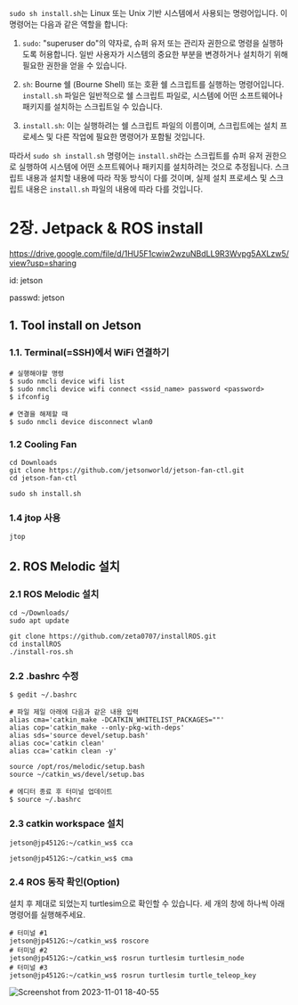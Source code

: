 `sudo sh install.sh`는 Linux 또는 Unix 기반 시스템에서 사용되는 명령어입니다. 이 명령어는 다음과 같은 역할을 합니다:

1. `sudo`: "superuser do"의 약자로, 슈퍼 유저 또는 관리자 권한으로 명령을 실행하도록 허용합니다. 일반 사용자가 시스템의 중요한 부분을 변경하거나 설치하기 위해 필요한 권한을 얻을 수 있습니다.

2. `sh`: Bourne 쉘 (Bourne Shell) 또는 호환 쉘 스크립트를 실행하는 명령어입니다. `install.sh` 파일은 일반적으로 쉘 스크립트 파일로, 시스템에 어떤 소프트웨어나 패키지를 설치하는 스크립트일 수 있습니다.

3. `install.sh`: 이는 실행하려는 쉘 스크립트 파일의 이름이며, 스크립트에는 설치 프로세스 및 다른 작업에 필요한 명령어가 포함될 것입니다.

따라서 `sudo sh install.sh` 명령어는 `install.sh`라는 스크립트를 슈퍼 유저 권한으로 실행하여 시스템에 어떤 소프트웨어나 패키지를 설치하려는 것으로 추정됩니다. 스크립트 내용과 설치할 내용에 따라 작동 방식이 다를 것이며, 실제 설치 프로세스 및 스크립트 내용은 `install.sh` 파일의 내용에 따라 다를 것입니다.

# 2장. Jetpack & ROS install

https://drive.google.com/file/d/1HU5F1cwiw2wzuNBdLL9R3Wvpg5AXLzw5/view?usp=sharing

id: jetson

passwd: jetson

## 1. Tool install on Jetson

### 1.1. Terminal(=SSH)에서 WiFi 연결하기

    # 실행해야할 명령
    $ sudo nmcli device wifi list
    $ sudo nmcli device wifi connect <ssid_name> password <password>
    $ ifconfig

    # 연결을 해제할 때
    $ sudo nmcli device disconnect wlan0
    
### 1.2 Cooling Fan

    cd Downloads
    git clone https://github.com/jetsonworld/jetson-fan-ctl.git
    cd jetson-fan-ctl
    
    sudo sh install.sh
    
### 1.4  jtop 사용

    jtop

## 2. ROS Melodic 설치

### 2.1 ROS Melodic 설치

    cd ~/Downloads/
    sudo apt update
    
    git clone https://github.com/zeta0707/installROS.git
    cd installROS
    ./install-ros.sh

### 2.2 .bashrc 수정

    $ gedit ~/.bashrc
    
    # 파일 제일 아래에 다음과 같은 내용 입력
    alias cma='catkin_make -DCATKIN_WHITELIST_PACKAGES=""'
    alias cop='catkin_make --only-pkg-with-deps'
    alias sds='source devel/setup.bash'
    alias coc='catkin clean'
    alias cca='catkin clean -y'

    source /opt/ros/melodic/setup.bash
    source ~/catkin_ws/devel/setup.bas

    # 에디터 종료 후 터미널 업데이트
    $ source ~/.bashrc

### 2.3 catkin workspace 설치

    jetson@jp4512G:~/catkin_ws$ cca
    
    jetson@jp4512G:~/catkin_ws$ cma

### 2.4 ROS 동작 확인(Option)

설치 후 제대로 되었는지 turtlesim으로 확인할 수 있습니다. 세 개의 창에 하나씩 아래 명령어를 실행해주세요.

    # 터미널 #1
    jetson@jp4512G:~/catkin_ws$ roscore
    # 터미널 #2
    jetson@jp4512G:~/catkin_ws$ rosrun turtlesim turtlesim_node
    # 터미널 #3
    jetson@jp4512G:~/catkin_ws$ rosrun turtlesim turtle_teleop_key

![Screenshot from 2023-11-01 18-40-55](https://github.com/kai-hun/cluster/assets/68891654/ae466a24-09a4-448e-9109-f0844c5deea3)
